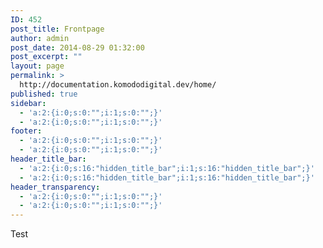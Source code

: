 ```yaml
---
ID: 452
post_title: Frontpage
author: admin
post_date: 2014-08-29 01:32:00
post_excerpt: ""
layout: page
permalink: >
  http://documentation.komododigital.dev/home/
published: true
sidebar:
  - 'a:2:{i:0;s:0:"";i:1;s:0:"";}'
  - 'a:2:{i:0;s:0:"";i:1;s:0:"";}'
footer:
  - 'a:2:{i:0;s:0:"";i:1;s:0:"";}'
  - 'a:2:{i:0;s:0:"";i:1;s:0:"";}'
header_title_bar:
  - 'a:2:{i:0;s:16:"hidden_title_bar";i:1;s:16:"hidden_title_bar";}'
  - 'a:2:{i:0;s:16:"hidden_title_bar";i:1;s:16:"hidden_title_bar";}'
header_transparency:
  - 'a:2:{i:0;s:0:"";i:1;s:0:"";}'
  - 'a:2:{i:0;s:0:"";i:1;s:0:"";}'
---
```

Test